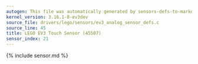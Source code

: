 ```yaml
---
autogen: This file was automatically generated by sensors-defs-to-markdown.py
kernel_version: 3.16.1-8-ev3dev
source_file: drivers/lego/sensors/ev3_analog_sensor_defs.c
source_line: 45
title: LEGO EV3 Touch Sensor (45507)
sensor_index: 21
---
```


{% include sensor.md %}
